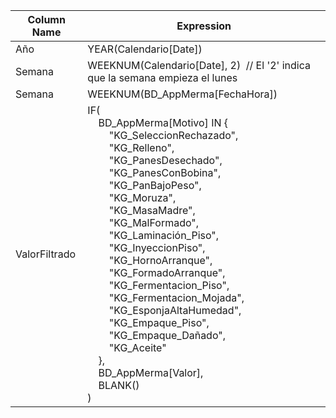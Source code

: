 | Column Name   | Expression                                                                                                                                                                                                                                                                                                                                                                                                                                                                                                                                                                                                                                                             |
| ------------- | ---------------------------------------------------------------------------------------------------------------------------------------------------------------------------------------------------------------------------------------------------------------------------------------------------------------------------------------------------------------------------------------------------------------------------------------------------------------------------------------------------------------------------------------------------------------------------------------------------------------------------------------------------------------------- |
| Año           | YEAR(Calendario[Date])                                                                                                                                                                                                                                                                                                                                                                                                                                                                                                                                                                                                                                                 |
| Semana        | WEEKNUM(Calendario[Date], 2)  // El '2' indica que la semana empieza el lunes                                                                                                                                                                                                                                                                                                                                                                                                                                                                                                                                                                                          |
| Semana        | WEEKNUM(BD_AppMerma[FechaHora])                                                                                                                                                                                                                                                                                                                                                                                                                                                                                                                                                                                                                                        |
| ValorFiltrado | IF(<br>    BD_AppMerma[Motivo] IN {<br>        "KG_SeleccionRechazado",<br>        "KG_Relleno",<br>        "KG_PanesDesechado",<br>        "KG_PanesConBobina",<br>        "KG_PanBajoPeso",<br>        "KG_Moruza",<br>        "KG_MasaMadre",<br>        "KG_MalFormado",<br>        "KG_Laminación_Piso",<br>        "KG_InyeccionPiso",<br>        "KG_HornoArranque",<br>        "KG_FormadoArranque",<br>        "KG_Fermentacion_Piso",<br>        "KG_Fermentacion_Mojada",<br>        "KG_EsponjaAltaHumedad",<br>        "KG_Empaque_Piso",<br>        "KG_Empaque_Dañado",<br>        "KG_Aceite"<br>    },<br>    BD_AppMerma[Valor],<br>    BLANK()<br>) |

